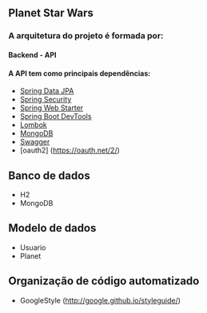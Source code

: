 ## Planet Star Wars

### A arquitetura do projeto é formada por:

#### Backend - API

#### A API tem como principais dependências:

- [Spring Data JPA](https://spring.io/projects/spring-data-jpa)
- [Spring Security](https://spring.io/projects/spring-security)
- [Spring Web Starter](https://docs.spring.io/spring-boot/docs/current/reference/html/boot-features-developing-web-applications.html)
- [Spring Boot DevTools](https://docs.spring.io/spring-boot/docs/current/reference/html/using-boot-devtools.html)
- [Lombok](https://projectlombok.org/)
- [MongoDB](https://www.mongodb.com/)
- [Swagger](https://swagger.io/)
- [oauth2] (https://oauth.net/2/)

## Banco de dados

- H2
- MongoDB

## Modelo de dados

- Usuario
- Planet

## Organização de código automatizado

- GoogleStyle (http://google.github.io/styleguide/)